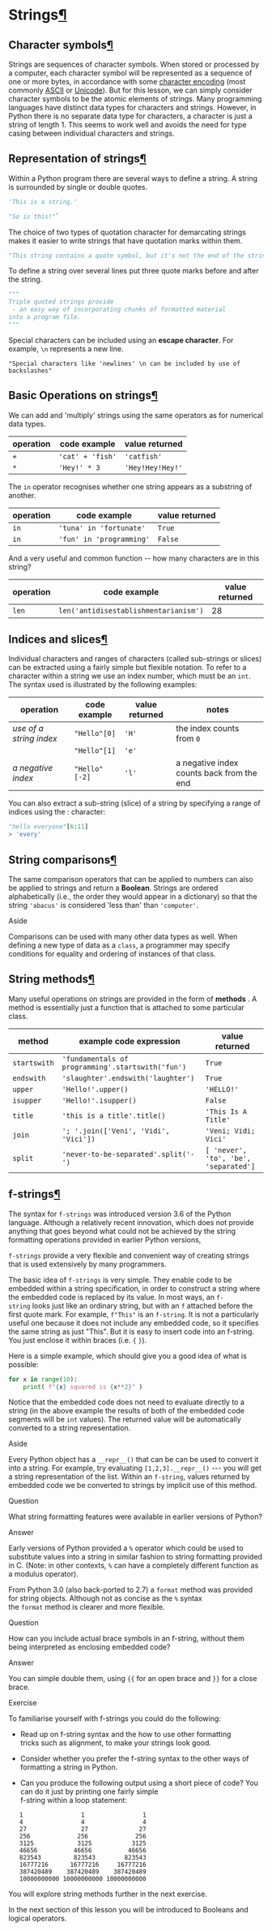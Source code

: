 Strings[¶](https://minerva.leeds.ac.uk/bbcswebdav/institution/Inter-faculty/ODLC/artificial_intelligence/OCOM5100M_ProgrammingForDataScience/MKDocs_Site/content/unit1/1_06_iii_strings/#strings "Permanent link")
==================================================================================================================================================================================================================

Character symbols[¶](https://minerva.leeds.ac.uk/bbcswebdav/institution/Inter-faculty/ODLC/artificial_intelligence/OCOM5100M_ProgrammingForDataScience/MKDocs_Site/content/unit1/1_06_iii_strings/#character-symbols "Permanent link")
--------------------------------------------------------------------------------------------------------------------------------------------------------------------------------------------------------------------------------------

Strings are sequences of character symbols. When stored or processed by a computer, each character symbol will be represented as a sequence of one or more bytes, in accordance with some [character encoding](https://en.wikipedia.org/wiki/Character_encoding) (most commonly [ASCII](https://en.wikipedia.org/wiki/ASCII) or [Unicode](https://en.wikipedia.org/wiki/Unicode)). But for this lesson, we can simply consider character symbols to be the atomic elements of strings. Many programming languages have distinct data types for characters and strings. However, in Python there is no separate data type for characters, a character is just a string of length 1. This seems to work well and avoids the need for type casing between individual characters and strings.

Representation of strings[¶](https://minerva.leeds.ac.uk/bbcswebdav/institution/Inter-faculty/ODLC/artificial_intelligence/OCOM5100M_ProgrammingForDataScience/MKDocs_Site/content/unit1/1_06_iii_strings/#representation-of-strings "Permanent link")
------------------------------------------------------------------------------------------------------------------------------------------------------------------------------------------------------------------------------------------------------

Within a Python program there are several ways to define a string. A string is surrounded by single or double quotes.

```python
'This is a string.'

"So is this!"`
```
The choice of two types of quotation character for demarcating strings makes it easier to write strings that have quotation marks within them.

```python
"This string contains a quote symbol, but it's not the end of the string."
```

To define a string over several lines put three quote marks before and after the string.

```python
"""
Triple quoted strings provide
 - an easy way of incorporating chunks of formatted material
into a program file.
"""
```

Special characters can be included using an **escape character**. For example, `\n` represents a new line.

`"Special characters like 'newlines' \n can be included by use of backslashes"`

Basic Operations on strings[¶](https://minerva.leeds.ac.uk/bbcswebdav/institution/Inter-faculty/ODLC/artificial_intelligence/OCOM5100M_ProgrammingForDataScience/MKDocs_Site/content/unit1/1_06_iii_strings/#basic-operations-on-strings "Permanent link")
----------------------------------------------------------------------------------------------------------------------------------------------------------------------------------------------------------------------------------------------------------

We can add and 'multiply' strings using the same operators as for numerical data types.

| operation | code example | value returned |
| --- | --- | --- |
| `+` | `'cat' + 'fish'` | `'catfish'` |
| `*` | `'Hey!' * 3` | `'Hey!Hey!Hey!'` |

The `in` operator recognises whether one string appears as a substring of another.

| operation | code example | value returned |
| --- | --- | --- |
| `in` | `'tuna' in 'fortunate'` | `True` |
| `in` | `'fun' in 'programming'` | `False` |

And a very useful and common function -- how many characters are in this string?

| operation | code example | value returned |
| --- | --- | --- |
| `len` | `len('antidisestablishmentarianism')` | 28 |

Indices and slices[¶](https://minerva.leeds.ac.uk/bbcswebdav/institution/Inter-faculty/ODLC/artificial_intelligence/OCOM5100M_ProgrammingForDataScience/MKDocs_Site/content/unit1/1_06_iii_strings/#indices-and-slices "Permanent link")
----------------------------------------------------------------------------------------------------------------------------------------------------------------------------------------------------------------------------------------

Individual characters and ranges of characters (called sub-strings or slices) can be extracted using a fairly simple but flexible notation. To refer to a character within a string we use an index number, which must be an `int`. The syntax used is illustrated by the following examples:

| operation | code example | value returned | notes |
| --- | --- | --- | --- |
| *use of a string index* | `"Hello"[0]` | `'H'` | the index counts from `0` |
|  | `"Hello"[1]` | `'e'` |  |
| *a negative index* | `"Hello"[-2]` | `'l'` | a negative index counts back from the end |

You can also extract a sub-string (slice) of a string by specifying a range of indices using the : character:

```python
"hello everyone"[6:11]
> 'every'
```

String comparisons[¶](https://minerva.leeds.ac.uk/bbcswebdav/institution/Inter-faculty/ODLC/artificial_intelligence/OCOM5100M_ProgrammingForDataScience/MKDocs_Site/content/unit1/1_06_iii_strings/#string-comparisons "Permanent link")
----------------------------------------------------------------------------------------------------------------------------------------------------------------------------------------------------------------------------------------

The same comparison operators that can be applied to numbers can also be applied to strings and return a **Boolean**. Strings are ordered alphabetically (i.e., the order they would appear in a dictionary) so that the string `'abacus'` is considered 'less than' than `'computer'`.

Aside

Comparisons can be used with many other data types as well. When defining a new type of data as a `class`, a programmer may specify conditions for equality and ordering of instances of that class.

String methods[¶](https://minerva.leeds.ac.uk/bbcswebdav/institution/Inter-faculty/ODLC/artificial_intelligence/OCOM5100M_ProgrammingForDataScience/MKDocs_Site/content/unit1/1_06_iii_strings/#string-methods "Permanent link")
--------------------------------------------------------------------------------------------------------------------------------------------------------------------------------------------------------------------------------

Many useful operations on strings are provided in the form of **methods** . A method is essentially just a function that is attached to some particular class.

| method | example code expression | value returned |
| --- | --- | --- |
| `startswith` | `'fundamentals of programming'.startswith('fun')` | `True` |
| `endswith` | `'slaughter'.endswith('laughter')` | `True` |
| `upper` | `'Hello!'.upper()` | `'HELLO!'` |
| `isupper` | `'Hello!'.isupper()` | `False` |
| `title` | `'this is a title'.title()` | `'This Is A Title'` |
| `join` | `'; '.join(['Veni', 'Vidi', 'Vici'])` | `'Veni; Vidi; Vici'` |
| `split` | `'never-to-be-separated'.split('-')` | `[ 'never', 'to', 'be', 'separated']` |

f-strings[¶](https://minerva.leeds.ac.uk/bbcswebdav/institution/Inter-faculty/ODLC/artificial_intelligence/OCOM5100M_ProgrammingForDataScience/MKDocs_Site/content/unit1/1_06_iii_strings/#f-strings "Permanent link")
----------------------------------------------------------------------------------------------------------------------------------------------------------------------------------------------------------------------

The syntax for `f-strings` was introduced version 3.6 of the Python language. Although a relatively recent innovation, which does not provide anything that goes beyond what could not be achieved by the string formatting operations provided in earlier Python versions,

`f-strings` provide a very flexible and convenient way of creating strings that is used extensively by many programmers.

The basic idea of `f-strings` is very simple. They enable code to be embedded within a string specification, in order to construct a string where the embedded code is replaced by its value. In most ways, an `f-string` looks just like an ordinary string, but with an `f` attached before the first quote mark. For example, `f"This"` is an `f-string`. It is not a particularly useful one because it does not include any embedded code, so it specifies the same string as just "This". But it is easy to insert code into an f-string. You just enclose it within braces (i.e. `{` `}`).

Here is a simple example, which should give you a good idea of what is possible:

```python
for x in range(10):
    print( f"{x} squared is {x**2}" )
```

Notice that the embedded code does not need to evaluate directly to a string (in the above example the results of both of the embedded code segments will be `int` values). The returned value will be automatically converted to a string representation.

Aside

Every Python object has a `__repr__()` that can be can be used to convert it into a string. For example, try evaluating `[1,2,3].__repr__()` --- you will get a string representation of the list. Within an `f-string`, values returned by embedded code we be converted to strings by implicit use of this method.

Question

What string formatting features were available in earlier versions of Python?

Answer

Early versions of Python provided a `%` operator which could be used to substitute values into a string in similar fashion to string formatting provided in C. (Note: in other contexts, `%` can have a completely different function as a modulus operator).

From Python 3.0 (also back-ported to 2.7) a `format` method was provided for string objects. Although not as concise as the `%` syntax the `format` method is clearer and more flexible.

Question

How can you include actual brace symbols in an f-string, without them being interpreted as enclosing embedded code?

Answer

You can simple double them, using `{{` for an open brace and `}}` for a close brace.

Exercise

To familiarise yourself with f-strings you could do the following:

-   Read up on f-string syntax and the how to use other formatting\
    tricks such as alignment, to make your strings look good.

-   Consider whether you prefer the f-string syntax to the other ways of formatting a string in Python.

-   Can you produce the following output using a short piece of code? You can do it just by printing one fairly simple\
    f-string within a loop statement:

 ```
    1                1                1
    4                4                4
    27               27              27
    256             256             256
    3125            3125           3125
    46656          46656          46656
    823543         823543        823543
    16777216      16777216     16777216
    387420489    387420489    387420489
    10000000000 10000000000 10000000000
```

You will explore string methods further in the next exercise.

In the next section of this lesson you will be introduced to Booleans and logical operators.